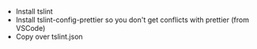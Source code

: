 - Install tslint
- Install tslint-config-prettier so you don't get conflicts with prettier (from VSCode)
- Copy over tslint.json
